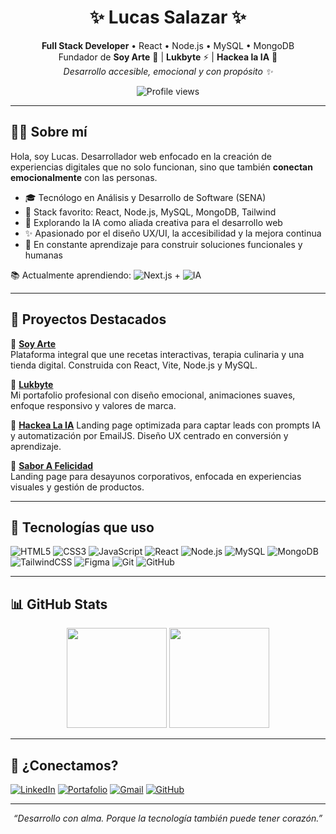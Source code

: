 <h1 align="center">✨ Lucas Salazar ✨</h1>

<p align="center">
  <b>Full Stack Developer</b> • React • Node.js • MySQL • MongoDB <br/>
  Fundador de <strong>Soy Arte</strong> 💜 | <strong>Lukbyte</strong> ⚡ | <strong>Hackea la IA</strong> 🤖 <br/>
  <i>Desarrollo accesible, emocional y con propósito ✨</i>
</p>

<p align="center">
  <img src="https://komarev.com/ghpvc/?username=lucassalazar93&label=Visitas%20al%20perfil&color=0e75b6&style=flat" alt="Profile views" />
</p>

---

## 👨‍💻 Sobre mí

Hola, soy Lucas. Desarrollador web enfocado en la creación de experiencias digitales que no solo funcionan, sino que también **conectan emocionalmente** con las personas.

- 🎓 Tecnólogo en Análisis y Desarrollo de Software (SENA)
- 🔧 Stack favorito: React, Node.js, MySQL, MongoDB, Tailwind
- 🤖 Explorando la IA como aliada creativa para el desarrollo web
- ✨ Apasionado por el diseño UX/UI, la accesibilidad y la mejora continua
- 🚀 En constante aprendizaje para construir soluciones funcionales y humanas

📚 Actualmente aprendiendo: ![Next.js](https://img.shields.io/badge/Next.js-000?style=flat&logo=next.js&logoColor=white) + ![IA](https://img.shields.io/badge/IA-creativa-ff5e00?style=flat&logo=openai&logoColor=white)

---

## 🚀 Proyectos Destacados

🔹 [**Soy Arte**](https://github.com/lucassalazar93/soyarte_vite_3.0_final)  
Plataforma integral que une recetas interactivas, terapia culinaria y una tienda digital. Construida con React, Vite, Node.js y MySQL.  

🔹 [**Lukbyte**]()  
Mi portafolio profesional con diseño emocional, animaciones suaves, enfoque responsivo y valores de marca.  

🔹 [**Hackea La IA**](https://github.com/lucassalazar93/hackea-la-ia) 
Landing page optimizada para captar leads con prompts IA y automatización por EmailJS. Diseño UX centrado en conversión y aprendizaje.  

🔹 [**Sabor A Felicidad**](https://github.com/lucassalazar93/sabor-a-felicidad-web)  
Landing page para desayunos corporativos, enfocada en experiencias visuales y gestión de productos.

---

## 🧰 Tecnologías que uso

![HTML5](https://img.shields.io/badge/-HTML5-E34F26?logo=html5&logoColor=fff)
![CSS3](https://img.shields.io/badge/-CSS3-1572B6?logo=css3&logoColor=fff)
![JavaScript](https://img.shields.io/badge/-JavaScript-F7DF1E?logo=javascript&logoColor=000)
![React](https://img.shields.io/badge/-React-61DAFB?logo=react&logoColor=000)
![Node.js](https://img.shields.io/badge/-Node.js-339933?logo=node.js&logoColor=fff)
![MySQL](https://img.shields.io/badge/-MySQL-00758F?logo=mysql&logoColor=fff)
![MongoDB](https://img.shields.io/badge/-MongoDB-4EA94B?logo=mongodb&logoColor=fff)
![TailwindCSS](https://img.shields.io/badge/-TailwindCSS-06B6D4?logo=tailwindcss&logoColor=fff)
![Figma](https://img.shields.io/badge/-Figma-F24E1E?logo=figma&logoColor=fff)
![Git](https://img.shields.io/badge/-Git-F05032?logo=git&logoColor=fff)
![GitHub](https://img.shields.io/badge/-GitHub-181717?logo=github&logoColor=fff)

---

## 📊 GitHub Stats

<p align="center">
  <img src="https://github-readme-stats.vercel.app/api?username=lucassalazar93&show_icons=true&theme=react&hide_border=true&hide=prs" height="160" />
  <img src="https://github-readme-streak-stats.herokuapp.com/?user=lucassalazar93&theme=react&hide_border=true" height="160"/>
</p>

---

## 🔗 ¿Conectamos?

[![LinkedIn](https://img.shields.io/badge/LinkedIn-Lucas%20Salazar-0077B5?style=flat&logo=linkedin&logoColor=white)](https://www.linkedin.com/in/lucas-salazar-722b79319/)
[![Portafolio](https://img.shields.io/badge/🌐%20Portafolio-lukbyte.com-orange?style=flat)](https://lucas-salazar-portfolio.vercel.app/)
[![Gmail](https://img.shields.io/badge/Gmail-lucassalazar.work93@gmail.com-D14836?style=flat&logo=gmail&logoColor=white)](mailto:lucassalazar.work93@gmail.com)
[![GitHub](https://img.shields.io/badge/GitHub-lucassalazar93-181717?style=flat&logo=github&logoColor=white)](https://github.com/lucassalazar93)

<!-- 📄 [Descargar mi CV](https://drive.google.com/your-link) -->

---

<p align="center"><i>“Desarrollo con alma. Porque la tecnología también puede tener corazón.”</i></p>

